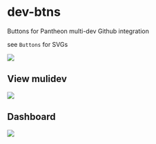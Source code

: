 # dev-btns
Buttons for Pantheon multi-dev Github integration

see `Buttons` for SVGs

![](https://github.com/Firstturnmedia/dev-btns/blob/master/Mockup.png?raw=true)

## View mulidev

![](https://github.com/Firstturnmedia/dev-btns/blob/master/Buttons/Primary.png?raw=true)

## Dashboard

![](https://github.com/Firstturnmedia/dev-btns/blob/master/Buttons/Secondary.png?raw=true)
